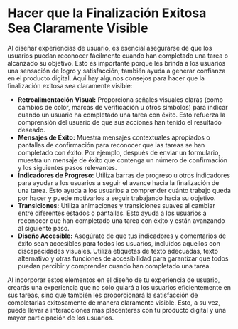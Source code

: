 # Hacer que la Finalización Exitosa Sea Claramente Visible

Al diseñar experiencias de usuario, es esencial asegurarse de que los usuarios puedan reconocer fácilmente cuando han completado una tarea o alcanzado su objetivo. Esto es importante porque les brinda a los usuarios una sensación de logro y satisfacción; también ayuda a generar confianza en el producto digital. Aquí hay algunos consejos para hacer que la finalización exitosa sea claramente visible:

- **Retroalimentación Visual:** Proporciona señales visuales claras (como cambios de color, marcas de verificación u otros símbolos) para indicar cuando un usuario ha completado una tarea con éxito. Esto refuerza la comprensión del usuario de que sus acciones han tenido el resultado deseado.
- **Mensajes de Éxito:** Muestra mensajes contextuales apropiados o pantallas de confirmación para reconocer que las tareas se han completado con éxito. Por ejemplo, después de enviar un formulario, muestra un mensaje de éxito que contenga un número de confirmación y los siguientes pasos relevantes.
- **Indicadores de Progreso:** Utiliza barras de progreso u otros indicadores para ayudar a los usuarios a seguir el avance hacia la finalización de una tarea. Esto ayuda a los usuarios a comprender cuánto trabajo queda por hacer y puede motivarlos a seguir trabajando hacia su objetivo.
- **Transiciones:** Utiliza animaciones y transiciones suaves al cambiar entre diferentes estados o pantallas. Esto ayuda a los usuarios a reconocer que han completado una tarea con éxito y están avanzando al siguiente paso.
- **Diseño Accesible:** Asegúrate de que tus indicadores y comentarios de éxito sean accesibles para todos los usuarios, incluidos aquellos con discapacidades visuales. Utiliza etiquetas de texto adecuadas, texto alternativo y otras funciones de accesibilidad para garantizar que todos puedan percibir y comprender cuando han completado una tarea.

Al incorporar estos elementos en el diseño de tu experiencia de usuario, crearás una experiencia que no solo guiará a los usuarios eficientemente en sus tareas, sino que también les proporcionará la satisfacción de completarlas exitosamente de manera claramente visible. Esto, a su vez, puede llevar a interacciones más placenteras con tu producto digital y una mayor participación de los usuarios.
